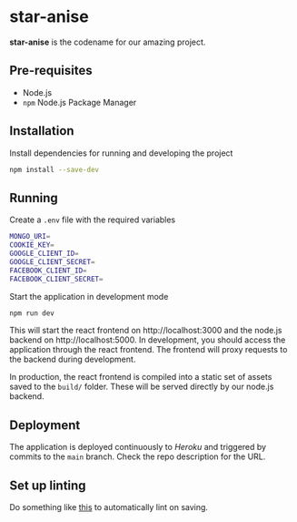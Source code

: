 # star-anise

**star-anise** is the codename for our amazing <insert idea here> project.

## Pre-requisites

- Node.js
- `npm` Node.js Package Manager

## Installation

Install dependencies for running and developing the project

```bash
npm install --save-dev
```

## Running

Create a `.env` file with the required variables

```bash
MONGO_URI=
COOKIE_KEY=
GOOGLE_CLIENT_ID=
GOOGLE_CLIENT_SECRET=
FACEBOOK_CLIENT_ID=
FACEBOOK_CLIENT_SECRET=
```

Start the application in development mode

```bash
npm run dev
```

This will start the react frontend on http://localhost:3000 and the node.js backend on http://localhost:5000. In development, you should access the application through the react frontend. The frontend will proxy requests to the backend during development.

In production, the react frontend is compiled into a static set of assets saved to the `build/` folder. These will be served directly by our node.js backend.

## Deployment

The application is deployed continuously to *Heroku* and triggered by commits to the `main` branch. Check the repo description for the URL.

## Set up linting

Do something like [this](https://daveceddia.com/vscode-use-eslintrc/) to automatically lint on saving.
